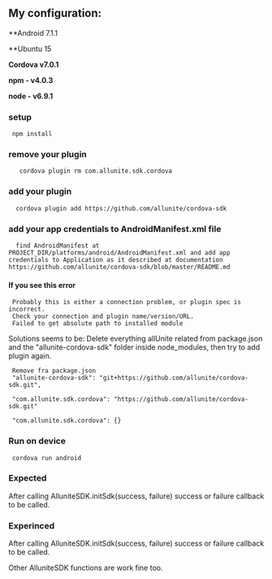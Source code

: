 
## My configuration:

**Android 7.1.1

**Ubuntu 15

**Cordova v7.0.1**

**npm - v4.0.3**

**node - v6.9.1**




### setup
     npm install

      
### remove your plugin
       cordova plugin rm com.allunite.sdk.cordova
     
### add your plugin
      cordova plugin add https://github.com/allunite/cordova-sdk
      
### add your app credentials to AndroidManifest.xml file
      find AndroidManifest at PROJECT_DIR/platforms/android/AndroidManifest.xml and add app credentials to Application as it described at documentation https://github.com/allunite/cordova-sdk/blob/master/README.md
      
#### If you see this error      
     Probably this is either a connection problem, or plugin spec is incorrect.
     Check your connection and plugin name/version/URL.
     Failed to get absolute path to installed module

Solutions seems to be:
Delete everything allUnite related from package.json and the "allunite-cordova-sdk" folder inside node_modules, then try to add plugin again.

     Remove fra package.json
     "allunite-cordova-sdk": "git+https://github.com/allunite/cordova-sdk.git",
     
     "com.allunite.sdk.cordova": "https://github.com/allunite/cordova-sdk.git"
     
     "com.allunite.sdk.cordova": {}

       
### Run on device 
     cordova run android
     
### Expected  
After calling  AlluniteSDK.initSdk(success, failure) success or failure callback to be called.

### Experinced  
After calling  AlluniteSDK.initSdk(success, failure) success or failure callback to be called.

Other AlluniteSDK functions are work fine too.

